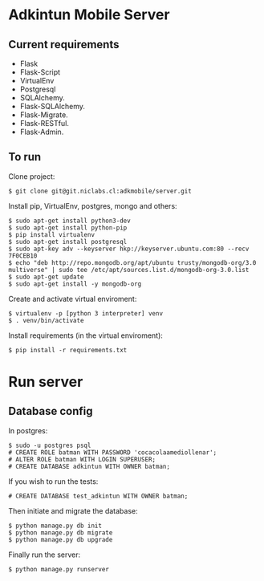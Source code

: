 Adkintun Mobile Server
======================

Current requirements
--------------------

* Flask
* Flask-Script
* VirtualEnv
* Postgresql
* SQLAlchemy.
* Flask-SQLAlchemy.
* Flask-Migrate.
* Flask-RESTful.
* Flask-Admin.

To run
------
Clone project:

```
$ git clone git@git.niclabs.cl:adkmobile/server.git
```

Install pip, VirtualEnv, postgres, mongo and others:

```
$ sudo apt-get install python3-dev
$ sudo apt-get install python-pip
$ pip install virtualenv
$ sudo apt-get install postgresql
$ sudo apt-key adv --keyserver hkp://keyserver.ubuntu.com:80 --recv 7F0CEB10
$ echo "deb http://repo.mongodb.org/apt/ubuntu trusty/mongodb-org/3.0 multiverse" | sudo tee /etc/apt/sources.list.d/mongodb-org-3.0.list
$ sudo apt-get update  
$ sudo apt-get install -y mongodb-org
```

Create and activate virtual enviroment:

```
$ virtualenv -p [python 3 interpreter] venv  
$ . venv/bin/activate
```

Install requirements (in the virtual enviroment):

```
$ pip install -r requirements.txt
```

Run server
=======
Database config
---------------
In postgres:

```
$ sudo -u postgres psql
# CREATE ROLE batman WITH PASSWORD 'cocacolaamediollenar';
# ALTER ROLE batman WITH LOGIN SUPERUSER;
# CREATE DATABASE adkintun WITH OWNER batman;
```

If you wish to run the tests:

```
# CREATE DATABASE test_adkintun WITH OWNER batman;
```

Then initiate and migrate the database:

```
$ python manage.py db init
$ python manage.py db migrate
$ python manage.py db upgrade
```

Finally run the server:

```
$ python manage.py runserver
```
